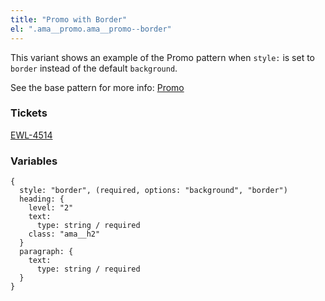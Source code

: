 ```yaml
---
title: "Promo with Border"
el: ".ama__promo.ama__promo--border"
---
```


This variant shows an example of the Promo pattern when `style:` is set to `border` instead of the default `background`.

See the base pattern for more info: [Promo](/?p=molecules-promo)

### Tickets
[EWL-4514](https://issues.ama-assn.org/browse/EWL-4514)

### Variables
~~~
{
  style: "border", (required, options: "background", "border")
  heading: {
    level: "2"
    text: 
      type: string / required
    class: "ama__h2"
  }
  paragraph: {
    text: 
      type: string / required
  }
}
~~~
